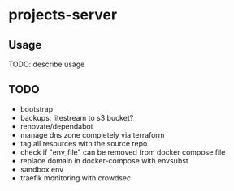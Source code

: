 # projects-server

## Usage

TODO: describe usage

## TODO

- bootstrap
- backups: litestream to s3 bucket?
- renovate/dependabot
- manage dns zone completely via terraform
- tag all resources with the source repo
- check if "env_file" can be removed from docker compose file
- replace domain in docker-compose with envsubst
- sandbox env
- traefik monitoring with crowdsec
